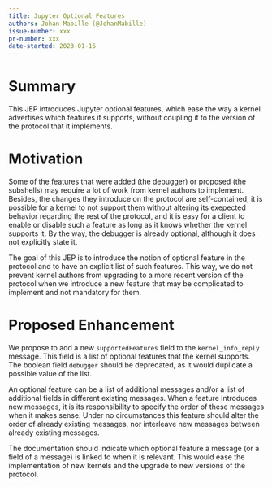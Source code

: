 ```yaml
---
title: Jupyter Optional Features
authors: Johan Mabille (@JohanMabille)
issue-number: xxx
pr-number: xxx
date-started: 2023-01-16
---
```


# Summary

This JEP introduces Jupyter optional features, which ease the way
a kernel advertises which features it supports, without coupling it
to the version of the protocol that it implements.

# Motivation

Some of the features that were added (the debugger) or proposed (the subshells)
may require a lot of work from kernel authors to implement. Besides, the
changes they introduce on the protocol are self-contained; it is possible for a
kernel to not support them without altering its exepected behavior regarding the
rest of the protocol, and it is easy for a client to enable or disable such a
feature as long as it knows whether the kernel supports it. By the way, the
debugger is already optional, although it does not explicitly state it.

The goal of this JEP is to introduce the notion of optional feature in the protocol
and to have an explicit list of such features. This way, we do not prevent kernel
authors from upgrading to a more recent version of the protocol when we introduce
a new feature that may be complicated to implement and not mandatory for them.

# Proposed Enhancement

We propose to add a new `supportedFeatures` field to the `kernel_info_reply` message.
This field is a list of optional features that the kernel supports. The boolean field
`debugger` should be deprecated, as it would duplicate a possible value of the list.

An optional feature can be a list of additional messages and/or a list of additional
fields in different existing messages. When a feature introduces new messages, it is
its responsibility to specify the order of these messages when it makes sense. Under
no circumstances this feature should alter the order of already existing messages,
nor interleave new messages between already existing messages.

The documentation should indicate which optional feature a message (or a field of a
message) is linked to when it is relevant. This would ease the implementation of
new kernels and the upgrade to new versions of the protocol.
